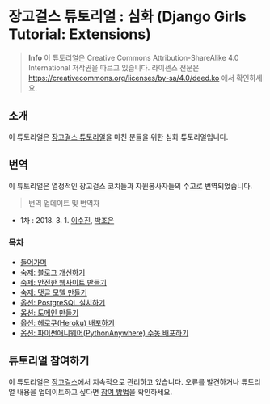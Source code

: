 # 장고걸스 튜토리얼 : 심화 (Django Girls Tutorial: Extensions)

> **Info** 이 튜토리얼은 Creative Commons Attribution-ShareAlike 4.0 International 저작권을 따르고 있습니다. 라이센스 전문은 https://creativecommons.org/licenses/by-sa/4.0/deed.ko 에서 확인하세요.

## 소개
이 튜토리얼은 [장고걸스 튜토리얼](http://tutorial.djangogirls.org/)을 마친 분들을 위한 심화 튜토리얼입니다.

## 번역
이 튜토리얼은 열정적인 장고걸스 코치들과 자원봉사자들의 수고로 번역되었습니다.
> 번역 업데이트 및 번역자 
* 1차 : 2018. 3. 1. [이수진](https://github.com/sujinleeme), [박조은](https://github.com/corazzon) 

### 목차
* [들어가며](README.md)
* [숙제: 블로그 개선하기](homework/README.md)
* [숙제: 안전한 웹사이트 만들기](authentication_authorization/README.md)
* [숙제: 댓글 모델 만들기](homework_create_more_models/README.md)
* [옵션: PostgreSQL 설치하기](optional_postgresql_installation/README.md)
* [옵션: 도메인 만들기](domain/README.md)
* [옵션: 헤로쿠(Heroku) 배포하기](heroku/README.md)
* [옵션: 파이썬애니웨어(PythonAnywhere) 수동 배포하기](manual_pythonanywhere_deploy/README.md)

## 튜토리얼 참여하기
이 튜토리얼은 [장고걸스](https://djangogirls.org/)에서 지속적으로 관리하고 있습니다. 오류를 발견하거나 튜토리얼 내용을 업데이트하고 싶다면 [참여 방법](https://github.com/DjangoGirls/tutorial-extensions/blob/master/README.md)을 확인하세요.
